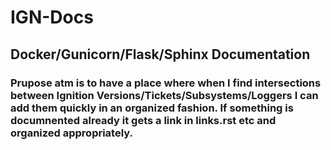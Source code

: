 # IGN-Docs

## Docker/Gunicorn/Flask/Sphinx Documentation

### Prupose atm is to have a place where when I find intersections between Ignition Versions/Tickets/Subsystems/Loggers I can add them quickly in an organized fashion. If something is documnented already it gets a link in links.rst etc and organized appropriately.
